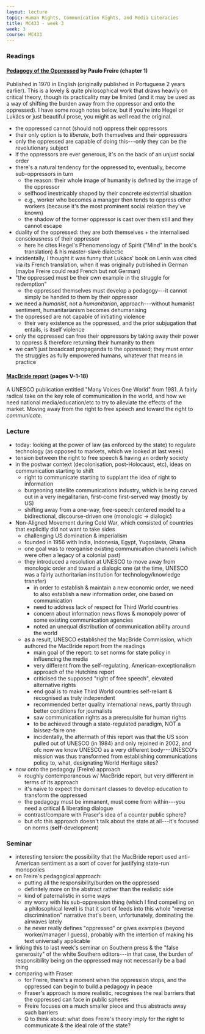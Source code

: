 ```yaml
---
layout: lecture
topic: Human Rights, Communication Rights, and Media Literacies
title: MC433 - week 3
week: 3
course: MC433
---
```


### Readings

#### [Pedagogy of the Oppressed](https://www.goodreads.com/book/show/72657.Pedagogy_of_the_Oppressed) by Paulo Freire (chapter 1)

Published in 1970 in English (originally published in Portuguese 2 years earlier). This is a lovely & quite philosophical work that draws heavily on critical theory, though its practicality may be limited (and it may be used as a way of shifting the burden away from the oppressor and onto the oppressed). I have some rough notes below, but if you're into Hegel or Lukács or just beautiful prose, you might as well read the original.

* the oppressed cannot (should not) oppress their oppressors
* their only option is to _liberate_, both themselves and their oppressors
* only the oppressed are capable of doing this---only they can be the revolutionary subject
* if the oppressors are ever generous, it's on the back of an unjust social order
* there's a natural tendency for the oppressed to, eventually, become sub-oppressors in turn
  * the reason: their whole image of humanity is defined by the image of the oppressor
  * selfhood inextricably shaped by their concrete existential situation
  * e.g., worker who becomes a manager then tends to oppress other workers (because it's the most prominent social relation they've known)
  * the shadow of the former oppressor is cast over them still and they cannot escape
* duality of the oppressed: they are both themselves + the internalised consciousness of their oppressor
  * here he cites Hegel's Phenomenology of Spirit ("Mind" in the book's translation) & his master-slave dialectic
* incidentally, I thought it was funny that Lukács' book on Lenin was cited via its French translation, when it was originally published in German (maybe Freire could read French but not German)
* "the oppressed must be their own example in the struggle for redemption"
  * the oppressed themselves must develop a pedagogy---it cannot simply be handed to them by their oppressor
* we need a _humanist_, not a _humanitarian_, approach---without humanist sentiment, humanitarianism becomes dehumanising
* the oppressed are not capable of initiating violence
  * their very existence as the oppressed, and the prior subjugation that entails, is itself violence
* only the oppressed can free their oppressors by taking away their power to oppress & therefore returning their humanity to them
* we can't just broadcast propaganda to the oppressed; they must enter the struggles as fully empowered humans, whatever that means in practice

#### [MacBride report](http://www.un-documents.net/macbride-report.pdf) (pages V-1-18)

A UNESCO publication entitled "Many Voices One World" from 1981. A fairly radical take on the key role of communication in the world, and how we need national media/education/etc to try to alleviate the effects of the market. Moving away from the right to free speech and toward the right to _communicate_.

### Lecture

* today: looking at the power of law (as enforced by the state) to regulate technology (as opposed to markets, which we looked at last week)
* tension between the right to free speech & having an orderly society
* in the postwar context (decolonisation, post-Holocaust, etc), ideas on communication starting to shift
  * right to communicate starting to supplant the idea of right to information
  * burgeoning satellite communications industry, which is being carved out in a very inegalitarian, first-come first-served way (mostly by US)
  * shifting away from a one-way, free-speech centered model to a bidirectional, discourse-driven one (monologic -> dialogic)
* Non-Aligned Movement during Cold War, which consisted of countries that explicitly did not want to take sides
  * challenging US domination & imperialism
  * founded in 1956 with India, Indonesia, Egypt, Yugoslavia, Ghana
  * one goal was to reorganise existing communication channels (which were often a legacy of a colonial past)
  * they introduced a resolution at UNESCO to move away from monologic order and toward a dialogic one (at the time, UNESCO was a fairly authoritarian institution for technology/knowledge transfer)
    * in order to establish & maintain a new economic order, we need to also establish a new information order, one based on communication
    * need to address lack of respect for Third World countries
    * concern about information news flows & monopoly power of some existing communication agencies
    * noted an unequal distribution of communication ability around the world
  * as a result, UNESCO established the MacBride Commission, which authored the MacBride report from the readings
    * main goal of the report: to set norms for state policy in influencing the media
    * very different from the self-regulating, American-exceptionalism approach of the Hutchins report
    * criticised the supposed "right of free speech", elevated alternative rights
    * end goal is to make Third World countries self-reliant & recognised as truly independent
    * recommended better quality international news, partly through better conditions for journalists
    * saw communication rights as a prerequisite for human rights
    * to be achieved through a state-regulated paradigm, NOT a laissez-faire one
    * incidentally, the aftermath of this report was that the US soon pulled out of UNESCO (in 1984) and only rejoined in 2002, and ofc now we know UNESCO as a very different body---UNESCO's mission was thus transformed from establishing communications policy to, what, designating World Heritage sites?
* now onto the pedagogy (Freire) approach
  * roughly contemporaneous w/ MacBride report, but very different in terms of its approach
  * it's naive to expect the dominant classes to develop education to transform the oppressed
  * the pedagogy must be immanent, must come from within---you need a critical & liberating dialogue
  * contrast/compare with Fraser's idea of a counter public sphere?
  * but ofc this approach doesn't talk about the state at all---it's focused on norms (**self**-development)

### Seminar

* interesting tension: the possibility that the MacBride report used anti-American sentiment as a sort of cover for justifying state-run monopolies
* on Freire's pedagogical approach:
  * putting all the responsibility/burden on the oppressed
  * definitely more on the abstract rather than the realistic side
  * kind of paternalistic in some ways
  * my worry with his sub-oppression thing (which I find compelling on a philosophical level) is that it sort of feeds into this whole "reverse discrimination" narrative that's been, unfortunately, dominating the airwaves lately
  * he never really defines "oppressed" or gives examples (beyond worker/manager I guess), probably with the intention of making his text universally applicable
* linking this to last week's seminar on Southern press & the "false generosity" of the white Southern editors---in that case, the burden of responsibility being on the oppressed may not necessarily be a bad thing
* comparing with Fraser:
  * for Freire, there's a moment when the oppression stops, and the oppressed can begin to build a pedagogy in peace
  * Fraser's approach is more realistic, recognises the real barriers that the oppressed can face in public spheres
  * Freire focuses on a much smaller piece and thus abstracts away such barriers
  * Q to think about: what does Freire's theory imply for the right to communicate & the ideal role of the state?
